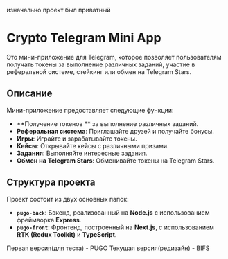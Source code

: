 изначально проект был приватный

# Crypto Telegram Mini App

Это мини-приложение для Telegram, которое позволяет пользователям получать токены за выполнение различных заданий, участие в реферальной системе, стейкинг или обмен на Telegram Stars.

## Описание

Мини-приложение предоставляет следующие функции:

- **Получение токенов ** за выполнение различных заданий.
- **Реферальная система**: Приглашайте друзей и получайте бонусы.
- **Игры**: Играйте и зарабатывайте токены.
- **Кейсы**: Открывайте кейсы с различными призами.
- **Задания**: Выполняйте интересные задания.
- **Обмен на Telegram Stars**: Обменивайте токены на Telegram Stars.

## Структура проекта

Проект состоит из двух основных папок:

- **`pugo-back`**: Бэкенд, реализованный на **Node.js** с использованием фреймворка **Express**.
- **`pugo-front`**: Фронтенд, построенный на **Next.js**, с использованием **RTK (Redux Toolkit)** и **TypeScript**.

Первая версия(для теста) - PUGO
Текущая версия(редизайн) - BIFS

